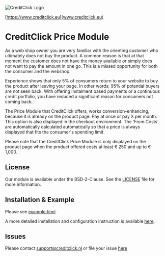 ![]( https://ecom.creditclick.eu/logo_rounded_med.png "CreditClick Logo")

[https://www.creditclick.eu](www.creditclick.eu)

# CreditClick Price Module

As a web shop owner you are very familiar with the orienting customer who ultimately does not
buy the product. A common reason is that at that moment the customer does not have the money
available or simply does not want to pay the amount in one go. This is a missed opportunity for
both the consumer and the webshop.

Experience shows that only 5% of consumers return to your website to buy the product after
leaving your page. In other words; 95% of potential buyers are not seen back. With offering
instalment based payments or a continuous credit portfolio, you have reduced a significant reason
for consumers not coming back.

The Price Module that CreditClick offers, works conversion-enhancing, because it is already on the
product page. Pay at once or pay X per month. This option is also displayed in the checkout
environment. The 'From Costs' are automatically calculated automatically so that a price is always
displayed that fits the consumer's spending limit.

Please note that the CreditClick Price Module is only displayed on the product page when the
product offered costs at least € 250 and up to € 1,000. 

## License

Our module is available under the BSD-2-Clause. See the [LICENSE](https://github.com/CreditClick/PriceModuleCustom/blob/master/LICENSE) file for more information.

## Installation & Example

Please see [example.html](https://github.com/CreditClick/PriceModuleCustom/blob/master/example.html).

A more detailed installation and configuration instruction is available [here](https://github.com/CreditClick/PriceModuleCustom/wiki).

## Issues

Please contact [support@creditclick.nl](mailto:support@creditclick.nl) or file your issue [here](https://github.com/CreditClick/PriceModuleCustom/issues)